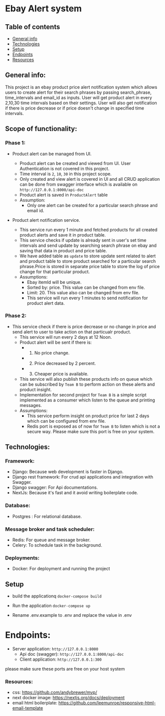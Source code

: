# Ebay Alert system

## Table of contents
* [General info](#general-info)
* [Technologies](#technologies)
* [Setup](#setup)
* [Endpoints](#Endpoints)
* [Resources](#Resources)

## General info:
 This project is an ebay product price alert notification system which allows users to create alert for their search
 phrases by passing search_phrase, time_intervals and email_id as inputs. User will get product alert in every 2,10,30
 time intervals based on their settings. User will also get notification if there is price decrease or if price doesn't
 change in specified time intervals.

## Scope of functionality:
 ### Phase 1:
  * Product alert can be managed from UI.
    * Product alert can be created and viewed from UI. User Authentication is not covered in this project.
    * Time interval is `2`, `10`, `30` in this project scope.
    * Only created and view alert is covered in UI and all CRUD application can be done from swagger interface which
      is available on `http://127.0.0.1:8000/api-doc`
    * Product alert is saved in `ProductAlert` table
    * Assumption:
       * Only one alert can be created for a particular search phrase and email id.

  * Product alert notification service.
    * This service run every 1 minute and fetched products for all created product alerts and save it in product table.
    * This service checks if update is already sent in user's set time intervals and send update by searching search
      phrase on ebay and saving that data in product and price table.
    * We have added table as `update` to store update sent related to alert and product table to store product searched
      for a particular search phrase.Price is stored in separate
      price table to store the log of price change for that particular product.
    * Assumptions:
       * Ebay itemId will be unique.
       * Sorted by: price. This value can be changed from env file.
       * Limit: 20. This value also can be changed from env file.
       * This service will run every 1 minutes to send notification for product alert data.

  ### Phase 2:
* This service check if there is price decrease or no change in price and send alert to user to take action
      on that particualr product.
    * This service will run every 2 days at 12 Noon.
    * Product alert will be sent if there is:
      * 1. No price change.
      * 2. Price decreased by 2 percent.
      * 3. Cheaper price is available.
    * This service will also publish these products info on queue which can be subscribed by `Team B`
      to perform action on these alerts and product insight.
    * Implementation for second project for `Team B` is a simple script implemented as a consumer which
      listen to the queue and printing messages.
    * Assumptions:
       * This service perform insight on product price for last 2 days which can be configured from env file.
       * Redis port is exposed as of now for `Team B` to listen which is not a secure way.
         Please make sure this port is free on your system.

## Technologies:
   ### Framework:
   * Django: Because web development is faster in Django.
   * Django rest framework: For crud api applications and integration with Swagger.
   * Django swagger: For Api documentations.
   * NextJs: Because it's fast and it avoid writing boilerplate code.

   ### Database:
   * Postgres : For relational database.
   ### Message broker and task scheduler:
   * Redis: For queue and message broker.
   * Celery: To schedule task in the background.
   ### Deployments:
   * Docker: For deployment and running the project

## Setup
* build the applicationq
    ``docker-compose build``

* Run the application
    ``docker-compose up``

* Rename .env.example to .env and replace the value in .env
# Endpoints:

* Server application: `http://127.0.0.1:8000`
  * Api doc (swagger): `http://127.0.0.1:8000/api-doc`
  * Client  application: `http://127.0.0.1:300`

please make sure these ports are free on your host system

### Resources:
* css: https://github.com/andybrewer/mvp/
* next docker image: https://nextjs.org/docs/deployment
* email html boilerplate: https://github.com/leemunroe/responsive-html-email-template
